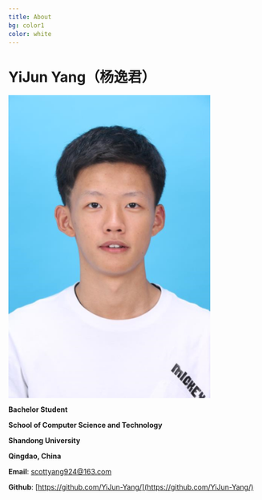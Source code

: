 ```yaml
---
title: About
bg: color1
color: white
---
```


# YiJun Yang（杨逸君）


<div class="row small center column">
  <img style="float:left; display: block; height:80%; width: 80%;" src="img/yyj.png" alt="YiJun Yang">
</div>


**Bachelor Student**

**School of Computer Science and Technology**

**Shandong University**

**Qingdao, China**

**Email**: [scottyang924@163.com](scottyang924@163.com)

**Github**: [https://github.com/YiJun-Yang/](https://github.com/YiJun-Yang/)


